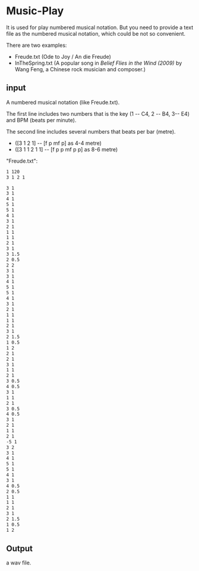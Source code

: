 # Music-Play
It is used for play numbered musical notation.
But you need to provide a text file as the numbered musical notation, which could be not so convenient.


There are two examples:
* Freude.txt (Ode to Joy / An die Freude)
* InTheSpring.txt (A popular song in *Belief Flies in the Wind (2009)* by Wang Feng, a Chinese rock musician and composer.)


## input
A numbered musical notation (like Freude.txt).

The first line includes two numbers that is the key (1 -- C4, 2 -- B4, 3-- E4) and BPM (beats per minute).

The second line includes several numbers that beats per bar (metre). 

* ([3 1 2 1] -- [f p mf p] as 4-4 metre)
* ([3 1 1 2 1 1] -- [f p p mf p p] as 8-6 metre)

"Freude.txt":
```cmd
1 120
3 1 2 1

3 1
3 1
4 1
5 1
5 1
4 1
3 1
2 1
1 1
1 1
2 1
3 1
3 1.5
2 0.5
2 2
3 1
3 1
4 1
5 1
5 1
4 1
3 1
2 1
1 1
1 1
2 1
3 1
2 1.5
1 0.5
1 2
2 1
2 1
3 1
1 1
2 1
3 0.5
4 0.5
3 1
1 1
2 1
3 0.5
4 0.5
3 1
2 1
1 1
2 1
-5 1
3 2
3 1
4 1
5 1
5 1
4 1
3 1
4 0.5
2 0.5
1 1
1 1
2 1
3 1
2 1.5
1 0.5
1 2

```

## Output
a wav file.
